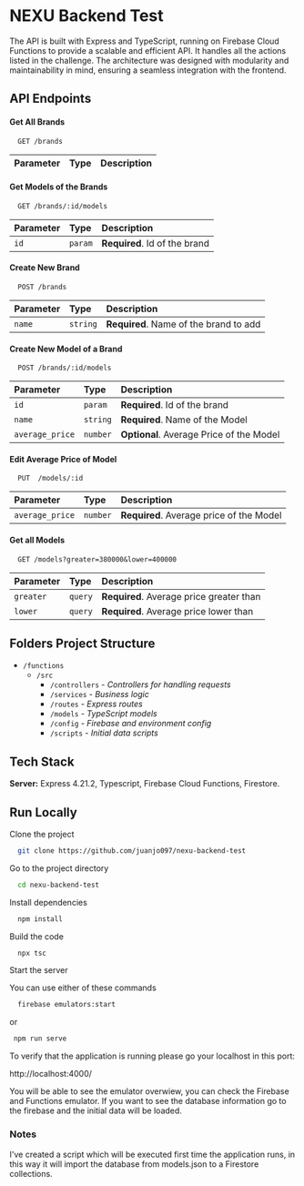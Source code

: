 # NEXU Backend Test

The API is built with Express and TypeScript, running on Firebase Cloud Functions to provide a scalable and efficient API. It handles all the actions listed in the challenge. The architecture was designed with modularity and maintainability in mind, ensuring a seamless integration with the frontend.

## API Endpoints

#### Get All Brands

```http
  GET /brands
```
| Parameter | Type     | Description                |
| :-------- | :------- | :------------------------- |


#### Get Models of the Brands

```http
  GET /brands/:id/models
```

| Parameter | Type     | Description                |
| :-------- | :------- | :------------------------- |
| `id` | `param` | **Required**. Id of the brand |


#### Create New Brand

```http
  POST /brands
```

| Parameter | Type     | Description                       |
| :-------- | :------- | :-------------------------------- |
| `name`      | `string` | **Required**. Name of the brand to add |

#### Create New Model of a Brand

```http
  POST /brands/:id/models
```

| Parameter | Type     | Description                       |
| :-------- | :------- | :-------------------------------- |
| `id`      | `param` | **Required**. Id of the brand |
| `name`      | `string` | **Required**. Name of the Model |
| `average_price`      | `number` | **Optional**. Average Price of the Model |


#### Edit Average Price of Model

```http
  PUT  /models/:id
```

| Parameter | Type     | Description                       |
| :-------- | :------- | :-------------------------------- |
| `average_price`      | `number` | **Required**. Average price of the Model |


#### Get all Models

```http
  GET /models?greater=380000&lower=400000
```
| Parameter | Type     | Description                       |
| :-------- | :------- | :-------------------------------- |
| `greater`      | `query` | **Required**. Average price greater than|
| `lower`      | `query` | **Required**. Average price lower than|


## Folders Project Structure

- `/functions`
  - `/src`
    - `/controllers` - _Controllers for handling requests_
    - `/services` - _Business logic_
    - `/routes` - _Express routes_
    - `/models` - _TypeScript models_
    - `/config` - _Firebase and environment config_
    - `/scripts` - _Initial data scripts_



## Tech Stack

**Server:** Express 4.21.2, Typescript, Firebase Cloud Functions, Firestore.


## Run Locally

Clone the project

```bash
  git clone https://github.com/juanjo097/nexu-backend-test
```

Go to the project directory

```bash
  cd nexu-backend-test
```

Install dependencies

```bash
  npm install
```

Build the code

```bash
  npx tsc 
```

Start the server

You can use either of these commands
```bash
  firebase emulators:start 
```
or
```bash
 npm run serve
```

To verify that the application is running please go your localhost in this port:

http://localhost:4000/

You will be able to see the emulator overwiew, you can check the Firebase and Functions emulator. If you want to see the database information go to the firebase and the initial data
will be loaded.  

### Notes

I've created a script which will be executed first time the application runs, in this way it will import the database from models.json to a Firestore collections.